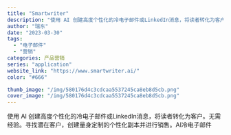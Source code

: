 ```yaml
---
title: "Smartwriter"
description: "使用 AI 创建高度个性化的冷电子邮件或LinkedIn消息，将读者转化为客户。无需经验。寻找潜在客户，创建量身定制的个"
author: "瑞东"
date: "2023-03-30"
tags:
  - "电子邮件"
  - "营销"
categories: 产品营销
series: "application"
website_link: "https://www.smartwriter.ai/"
color: "#666"

thumb_image: "/img/580176d4c3cdcaa5537245ca8eb8d5cb.png"
cover_image: "/img/580176d4c3cdcaa5537245ca8eb8d5cb.png"
---
```


使用 AI 创建高度个性化的冷电子邮件或LinkedIn消息，将读者转化为客户。无需经验。寻找潜在客户，创建量身定制的个性化副本并进行销售。AI冷电子邮件
